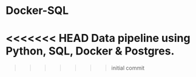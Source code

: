 # Docker-SQL
<<<<<<< HEAD
Data pipeline using Python, SQL, Docker &amp; Postgres.
=======
>>>>>>> initial commit
